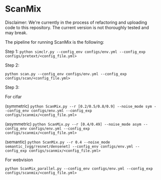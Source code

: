 # ScanMix

Disclaimer: We're currently in the process of refactoring and uploading code to this repository. The current version is not thoroughly tested and may break.

The pipeline for running ScanMix is the following:

Step 1:
`python simclr.py --config_env configs/env.yml --config_exp configs/pretext/<config_file.yml>`

Step 2:

`python scan.py --config_env configs/env.yml --config_exp configs/scan/<config_file.yml>`

Step 3:

For cifar

(symmetric) `python ScanMix.py --r [0.2/0.5/0.8/0.9] --noise_mode sym --config_env configs/env.yml --config_exp configs/scanmix/<config_file.yml>`

(asymmetric) `python ScanMix.py --r [0.4/0.49] --noise_mode asym --config_env configs/env.yml --config_exp configs/scanmix/<config_file.yml>`

(semantic) `python ScanMix.py --r 0.4 --noise_mode semantic_[vgg/resnet/densenet] --config_env configs/env.yml --config_exp configs/scanmix/<config_file.yml>`

For webvision

`python ScanMix_parallel.py --config_env configs/env.yml --config_exp configs/scanmix/<config_file.yml>`
